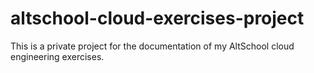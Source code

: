 # altschool-cloud-exercises-project
This is a private project for the documentation of my AltSchool cloud engineering exercises.
